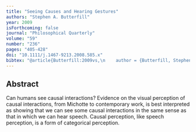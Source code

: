 ```yaml
--- 
title: "Seeing Causes and Hearing Gestures"
authors: "Stephen A. Butterfill"
year: 2009
isForthcoming: false
journal: "Philosophical Quarterly"
volume: "59"
number: "236"
pages: "405-428"
doi: "10.1111/j.1467-9213.2008.585.x"
bibtex: "@article{Butterfill:2009vs,\n    author = {Butterfill, Stephen A.},\n    date-added = {2010-08-04 17:40:21 +0100},\n    journal = {Philosophical Quarterly},\n    number = {236},\n    pages = {405-428},\n    title = {Seeing Causes and Hearing Gestures},\n    volume = {59},\n    year = {2009}\n}\n\n"
---
```



## Abstract

Can humans see causal interactions? Evidence on the visual perception of causal interactions, from Michotte to contemporary work, is best interpreted as showing that we can see some causal interactions in the same sense as that in which we can hear speech. Causal perception, like speech perception, is a form of categorical perception.



